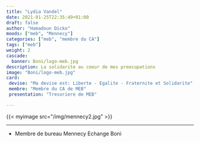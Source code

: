 ```yaml
---
title: "Lydia Vandel"
date: 2021-01-25T22:35:49+01:00
draft: false
author: "Hamadoun Dicko"
moods: ["meb", "Mennecy"]
categories: ["meb", "membre du CA"]
tags: ["meb"]
weight: 2
cascade:
  banner: Boni/logo-meb.jpg
description: La solidarite au coeur de mes preocupations
image: "Boni/logo-meb.jpg"
card:
 devise: "Ma devise est: Liberte - Egalite - Fraternite et Solidarite"
 membre: "Membre du CA de MEB"
 presentation: "Tresoriere de MEB"

---
```


{{< myimage src="/img/mennecy2.jpg" >}}

*** 
  * Membre de bureau  Mennecy Echange Boni
  